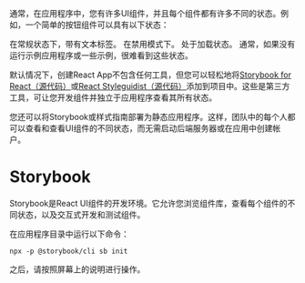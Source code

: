 通常，在应用程序中，您有许多UI组件，并且每个组件都有许多不同的状态。例如，一个简单的按钮组件可以具有以下状态：

在常规状态下，带有文本标签。
在禁用模式下。
处于加载状态。
通常，如果没有运行示例应用程序或一些示例，很难看到这些状态。

默认情况下，创建React App不包含任何工具，但您可以轻松地将[Storybook for React（源代码）](https://storybook.js.org/docs/basics/introduction/)或[React Styleguidist（源代码）](https://react-styleguidist.js.org/)添加到项目中。这些是第三方工具，可让您开发组件并独立于应用程序查看其所有状态。

您还可以将Storybook或样式指南部署为静态应用程序。这样，团队中的每个人都可以查看和查看UI组件的不同状态，而无需启动后端服务器或在应用中创建帐户。

# Storybook

Storybook是React UI组件的开发环境。它允许您浏览组件库，查看每个组件的不同状态，以及交互式开发和测试组件。

在应用程序目录中运行以下命令：

```
npx -p @storybook/cli sb init
```
之后，请按照屏幕上的说明进行操作。